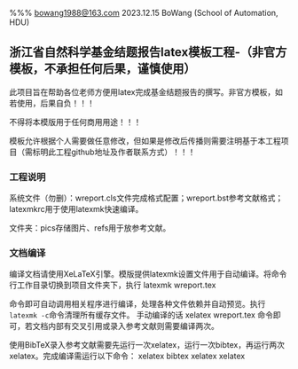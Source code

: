 %%%  bowang1988@163.com    2023.12.15 BoWang (School of Automation, HDU)

## 浙江省自然科学基金结题报告latex模板工程-（非官方模板，不承担任何后果，谨慎使用）

此项目旨在帮助各位老师方便用latex完成基金结题报告的撰写。非官方模板，如若使用，后果自负！！！

不得将本模版用于任何商用用途！！！

模板允许根据个人需要做任意修改，但如果是修改后传播则需要注明基于本工程项目（需标明此工程github地址及作者联系方式）！！！

### 工程说明
系统文件（勿删）：wreport.cls文件完成格式配置；wreport.bst参考文献格式；latexmkrc用于使用latexmk快速编译。

文件夹：pics存储图片、refs用于放参考文献。


### 文档编译
编译文档请使用XeLaTeX引擎。模版提供latexmk设置文件用于自动编译。将命令行工作目录切换到项目文件夹下，执行
latexmk wreport.tex

命令即可自动调用相关程序进行编译，处理各种文件依赖并自动预览。执行`latexmk -c`命令清理所有缓存文件。
手动编译的话 
xelatex wreport.tex
命令即可，若文档内部有交叉引用或录入参考文献则需要编译两次。

使用BibTeX录入参考文献需要先运行一次xelatex，运行一次bibtex，再运行两次xelatex。完成编译需运行以下命令：
xelatex bibtex xelatex xelatex

